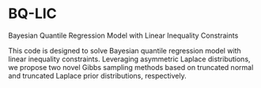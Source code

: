 # BQ-LIC
Bayesian Quantile Regression Model with Linear Inequality Constraints

This code is designed to solve Bayesian quantile regression model with linear inequality constraints. Leveraging asymmetric Laplace distributions, we propose two novel Gibbs sampling methods based on truncated normal and truncated Laplace prior distributions, respectively.
